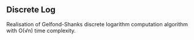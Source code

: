 ## Discrete Log

Realisation of Gelfond-Shanks discrete logarithm computation algorithm with O(&radic;n) time complexity.
